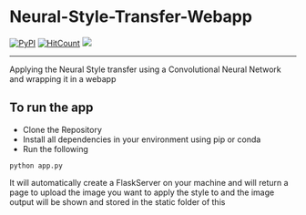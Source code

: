 # Neural-Style-Transfer-Webapp
[![PyPI](https://img.shields.io/badge/python-3.6-blue.svg)]()
[![HitCount](http://hits.dwyl.io/at1998/Neural-Style-Transfer-Webapp.svg)](http://hits.dwyl.io/at1998/Neural-Style-Transfer-Webapp)
![](https://img.shields.io/redmine/plugin/rating/redmine_xlsx_format_issue_exporter.svg?colorB=green&label=Ratings&logo=Ratings&style=flat)
<hr>
Applying the Neural Style transfer using a Convolutional Neural Network and wrapping it in a webapp



## To run the app 
- Clone the Repository
- Install all dependencies in your environment using pip or conda
- Run the following
```
python app.py 
```
It will automatically create a FlaskServer on your machine and will return a page to upload the image you want to apply the style to and the image output will be shown and stored in the static folder of this 
